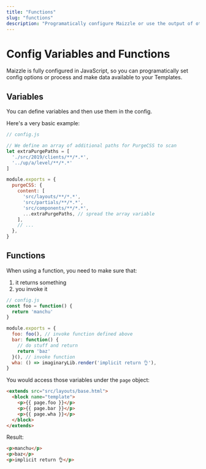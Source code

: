 ```yaml
---
title: "Functions"
slug: "functions"
description: "Programatically configure Maizzle or use the output of other Node.js packages as variables in your email templates"
---
```


# Config Variables and Functions

Maizzle is fully configured in JavaScript, so you can programatically set config options or process and make data available to your Templates.

## Variables

You can define variables and then use them in the config.

Here's a very basic example:

```js
// config.js

// We define an array of additional paths for PurgeCSS to scan
let extraPurgePaths = [
  './src/2019/clients/**/*.*',
  '../up/a/level/**/*.*'
]

module.exports = {
  purgeCSS: {
    content: [
      'src/layouts/**/*.*',
      'src/partials/**/*.*',
      'src/components/**/*.*',
      ...extraPurgePaths, // spread the array variable
    ],
    // ...
  },
}
```

## Functions

When using a function, you need to make sure that:

1. it returns something
2. you invoke it

```js
// config.js
const foo = function() {
  return 'manchu'
}

module.exports = {
  foo: foo(), // invoke function defined above
  bar: function() {
    // do stuff and return
    return 'baz'
  }(), // invoke function
  wha: () => imaginaryLib.render('implicit return 👌'),
}
```

You would access those variables under the `page` object:

```html
<extends src="src/layouts/base.html">
  <block name="template">
    <p>{{ page.foo }}</p>
    <p>{{ page.bar }}</p>
    <p>{{ page.wha }}</p>
  </block>
</extends>
```

Result:

```html
<p>manchu</p>
<p>baz</p>
<p>implicit return 👌</p>
```
